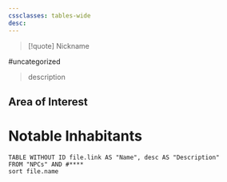 ```yaml
---
cssclasses: tables-wide
desc: 
---
```

>[!quote] Nickname

#uncategorized
>description

## Area of Interest


# Notable Inhabitants
```dataview
TABLE WITHOUT ID file.link AS "Name", desc AS "Description"
FROM "NPCs" AND #****
sort file.name
```